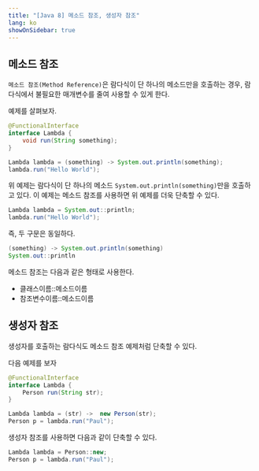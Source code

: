 ```yaml
---
title: "[Java 8] 메소드 참조, 생성자 참조"
lang: ko
showOnSidebar: true
---
```


## 메소드 참조
`메소드 참조(Method Reference)`은 람다식이 단 하나의 메소드만을 호출하는 경우, 람다식에서 불필요한 매개변수를 줄여 사용할 수 있게 한다. 

예제를 살펴보자.
``` java
@FunctionalInterface
interface Lambda {
    void run(String something);
}
```
``` java
Lambda lambda = (something) -> System.out.println(something);
lambda.run("Hello World");
```
위 예제는 람다식이 단 하나의 메소드 `System.out.println(something)`만을 호출하고 있다. 이 예제는
메소드 참조를 사용하면 위 예제를 더욱 단축할 수 있다.
``` java
Lambda lambda = System.out::println;
lambda.run("Hello World");
```
즉, 두 구문은 동일하다.
``` java
(something) -> System.out.println(something)
System.out::println
```

메소드 참조는 다음과 같은 형태로 사용한다.
- 클래스이름::메소드이름
- 참조변수이름::메소드이름


## 생성자 참조
생성자를 호출하는 람다식도 메소드 참조 예제처럼 단축할 수 있다.

다음 예제를 보자
``` java
@FunctionalInterface
interface Lambda {
    Person run(String str);
}
```
``` java
Lambda lambda = (str) ->  new Person(str);
Person p = lambda.run("Paul");
```
생성자 참조를 사용하면 다음과 같이 단축할 수 있다.
``` java
Lambda lambda = Person::new;
Person p = lambda.run("Paul");
```